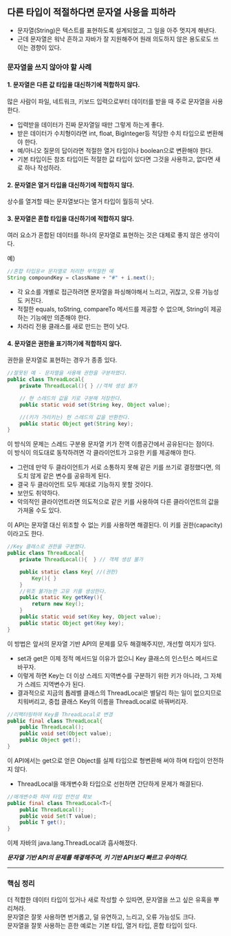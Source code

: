 
## 다른 타입이 적절하다면 문자열 사용을 피하라

- 문자열(String)은 텍스트를 표현하도록 설계되었고, 그 일을 아주 멋지게 해낸다.
- 근데 문자열은 워낙 흔하고 자바가 잘 지원해주어 원래 의도하지 않은 용도로도 쓰이는 경향이 있다.

### 문자열을 쓰지 않아야 할 사례

#### 1. 문자열은 다른 값 타입을 대신하기에 적합하지 않다.
많은 사람이 파일, 네트워크, 키보드 입력으로부터 데이터를 받을 때 주로 문자열을 사용한다.
- 입력받을 데이터가 진짜 문자열일 때만 그렇게 하는게 좋다.
- 받은 데이터가 수치형이라면 int, float, BigInteger등 적당한 수치 타입으로 변환해야 한다.
- 예/아니오 질문의 답이라면 적절한 열거 타입이나 boolean으로 변환해야 한다.
- 기본 타입이든 참조 타입이든 적절한 값 타입이 있다면 그것을 사용하고, 없다면 새로 하나 작성하라.

#### 2. 문자열은 열거 타입을 대신하기에 적합하지 않다.
상수를 열겨할 때는 문자열보다는 열거 타입이 월등히 낫다.

#### 3. 문자열은 혼합 타입을 대신하기에 적합하지 않다.
여러 요소가 혼합된 데이터를 하나의 문자열로 표현하는 것은 대체로 좋지 않은 생각이다.

예)
```java
//혼합 타입응ㄹ 문자열로 처리한 부적절한 예
String compoundKey = className + "#" + i.next();
```
- 각 요소를 개별로 접근하려면 문자열을 파싱해야해서 느리고, 귀찮고, 오류 가능성도 커진다.
- 적절한 equals, toString, compareTo 메서드를 제공할 수 없으며, String이 제공하는 기능에만 의존해야 한다.
- 차라리 전용 클래스를 새로 만드는 편이 낫다.

#### 4. 문자열은 권한을 표기하기에 적합하지 않다.
권한을 문자열로 표현하는 경우가 종종 있다.
```java
//잘못된 예 - 문자열을 사용해 권한을 구분하였다.
public class ThreadLocal{
    private ThreadLocal(){ } //객체 생성 불가

    // 현 스레드의 값을 키로 구분해 저장한다.
    public static void set(String key, Object value);

    //(키가 가리키는) 현 스레드의 값을 반환한다.
    public static Object get(String key);
}
```
이 방식의 문제는 스레드 구분용 문자열 키가 전역 이름공간에서 공유된다는 점이다.   
이 방식이 의도대로 동작하려면 각 클라이언트가 고유한 키를 제공해야 한다.
- 그런데 만약 두 클라이언트가 서로 소통하지 못해 같은 키를 쓰기로 결정했다면, 의도치 않게 같은 변수를 공유하게 된다.
- 결국 두 클라이언트 모두 제대로 기능하지 못할 것이다.
- 보안도 취약하다.
- 악의적인 클라이언트라면 의도적으로 같은 키를 사용하여 다른 클라이언트의 값을 가져올 수도 있다.

이 API는 문자열 대신 위조할 수 없는 키를 사용하면 해결된다. 이 키를 권한(capacity)이라고도 한다.

```java
//Key 클래스로 권한을 구분했다.
public class ThreadLocal{
    private ThreadLocal(){  } // 객체 생성 불가

    public static class Key{ //(권한)
        Key(){ }
    }
    //위조 불가능한 고유 키를 생성한다.
    public static Key getKey(){
        return new Key();
    }
    public static void set(Key key, Object value);
    public static Object get(Key key);
}
```
이 방법은 앞서의 문자열 기반 API의 문제를 모두 해결해주지만, 개선할 여지가 있다.
- set과 get은 이제 정적 메서드일 이유가 없으니 Key 클래스의 인스턴스 메서드로 바꾸자.
- 이렇게 하면 Key는 더 이상 스레드 지역변수를 구분하기 위한 키가 아니라, 그 자체가 스레드 지역변수가 된다.
- 결과적으로 지금의 톱레벨 클래스의 ThreadLocal은 별달리 하는 일이 없으지므로 치워버리고, 중첩 클래스 Key의 이름을 ThreadLocal로 바꿔버리자.

```java
//리팩터링하여 Key를 ThreadLocal로 변경
public final class ThreadLocal{
    public ThreadLocal();
    public void set(Object value);
    public Object get();
}
```
이 API에서는 get으로 얻은 Object를 실제 타입으로 형변환해 써야 하며 타입이 안전하지 않다.
- ThreadLocal을 매개변수화 타입으로 선헌하면 간단하게 문제가 해결된다.

```java
//매개변수화 하여 타입 안전성 확보
public final class ThreadLocal<T>{
    public ThreadLocal();
    public void Set(T value);
    public T get();
}
```
이제 자바의 java.lang.ThreadLocal과 흡사해졌다.

***문자열 기반 API의 문제를 해곃해주며, 키 기반 API보다 빠르고 우아하다.***

---
### 핵심 정리
더 적합한 데이터 타입이 있거나 새로 작성할 수 있따면, 문자열을 쓰고 싶은 유혹을 뿌리쳐라.   
문자열은 잘못 사용하면 번거롭고, 덜 유연하고, 느리고, 오류 가능성도 크다.   
문자열을 잘못 사용하는 흔한 예로는 기본 타입, 열거 타입, 혼합 타입이 있다.
